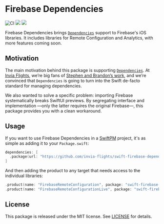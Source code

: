 # Firebase Dependencies

![CI](https://github.com/invia-flights/swift-firebase-dependencies/actions/workflows/ci.yml/badge.svg) [![](https://img.shields.io/endpoint?url=https%3A%2F%2Fswiftpackageindex.com%2Fapi%2Fpackages%2Finvia-flights%2Fswift-firebase-dependencies%2Fbadge%3Ftype%3Dswift-versions)](https://swiftpackageindex.com/invia-flights/swift-firebase-dependencies) [![](https://img.shields.io/endpoint?url=https%3A%2F%2Fswiftpackageindex.com%2Fapi%2Fpackages%2Finvia-flights%2Fswift-firebase-dependencies%2Fbadge%3Ftype%3Dplatforms)](https://swiftpackageindex.com/invia-flights/swift-firebase-dependencies)

Firebase Dependencies brings [`Dependencies`](https://github.com/pointfreeco/swift-dependencies) support to Firebase's iOS libraries. It includes libraries for Remote
Configuration and Analytics, with more features coming soon.

## Motivation

The main motivation behind this package is supporting [`Dependencies`](https://github.com/pointfreeco/swift-dependencies). At
[Invia Flights](https://www.invia.de/en/careers/), we’re big fans of [Stephen and Brandon’s work](https://pointfree.co), and we’re
convinced that `Dependencies` is going to turn into the Swift de-facto standard
for managing dependencies.

We also wanted to solve a specific problem: importing 
Firebase systematically breaks SwiftUI previews. By segregating interface and
implementation —only the latter requires the original Firebase—, this 
package provides you with a clean workaround. 

## Usage

If you want to use Firebase Dependencies in a [SwiftPM](https://swift.org/package-manager/) project, it's as
simple as adding it to your `Package.swift`:

``` swift
dependencies: [
  .package(url: "https://github.com/invia-flights/swift-firebase-dependencies", from: "10.4.0")
]
```

And then adding the product to any target that needs access to the individual libraries:

```swift
.product(name: "FirebaseRemoteConfiguration", package: "swift-firebase-dependencies"),
.product(name: "FirebaseRemoteConfigurationLive", package: "swift-firebase-dependencies"),
```

## License

This package is released under the MIT license. See [LICENSE](LICENSE) for details.
